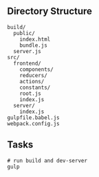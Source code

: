 ## Directory Structure

```
build/
  public/
    index.html
    bundle.js
  server.js
src/
  frontend/
    components/
    reducers/
    actions/
    constants/
    root.js
    index.js
  server/
    index.js
gulpfile.babel.js
webpack.config.js
```

## Tasks

```
# run build and dev-server
gulp
```
